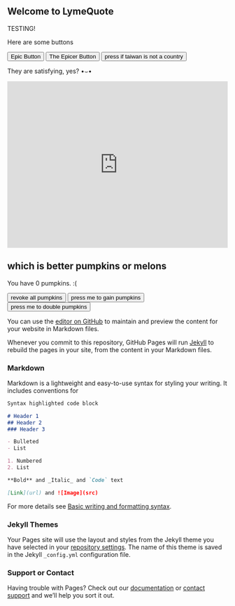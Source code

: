 ## Welcome to LymeQuote

<div>TESTING!</div>
<p>Here are some buttons</p>
<button type="button" onclick="alert('hello world')">Epic Button</button>
<button type="button" onclick="alert('pinged lmao')">The Epicer Button</button>
<button type="button" onclick="alert('+1000000 social credit points (>◡◔✿)')">press if taiwan is not a country</button>
<p>They are satisfying, yes? •⌣•</p>
<iframe src="https://open.spotify.com/embed/playlist/2WfC5KQcT1w9U1BwcZ2vis?utm_source=generator" width="100%" height="380" frameBorder="0" allowfullscreen="" allow="autoplay; clipboard-write; encrypted-media; fullscreen; picture-in-picture"></iframe>
<h2>which is better pumpkins or melons</h2>
<p id="pumpkin_counter">You have 0 pumpkins. :(</p>
<button type="button" onclick="setPumpkins(0)">revoke all pumpkins</button>
<button type="button" onclick="increasePumpkins(1)">press me to gain pumpkins</button>
<button type="button" onclick="multiplyPumpkins(2)">press me to double pumpkins</button>
<script>
    var pumpkins = 0;
    var happiness = ":";
    function updatePumpkinHappiness() {
        happiness = ":";
        if (pumpkins == 0) {
            happiness = ":("
        }
        for (let i = 0; i < pumpkins; i++) {
            happiness = happiness + ")";
        }
        if (pumpkins == 69) {
            happiness = "ha";
        }
    }
    function updatePumpkinCounter() {
        if (pumpkins < 100000) {
            updatePumpkinHappiness();
        }
        pumpkinDirectObject = " pumpkins. ";
        if (pumpkins == 1) {
            pumpkinDirectObject = " pumpkin. ";
        }
        document.getElementById("pumpkin_counter").innerHTML = "You have " + pumpkins + pumpkinDirectObject + happiness;
    }
    function setPumpkins(amount) {
        pumpkins = amount;
        updatePumpkinCounter();
    }
    function increasePumpkins(amount) {
        pumpkins += amount;
        updatePumpkinCounter();
    }
    function multiplyPumpkins(amount) {
        pumpkins *= amount;
        updatePumpkinCounter();
    }
</script>

You can use the [editor on GitHub](https://github.com/aco4/LymeQuote/edit/gh-pages/index.md) to maintain and preview the content for your website in Markdown files.

Whenever you commit to this repository, GitHub Pages will run [Jekyll](https://jekyllrb.com/) to rebuild the pages in your site, from the content in your Markdown files.

### Markdown

Markdown is a lightweight and easy-to-use syntax for styling your writing. It includes conventions for

```markdown
Syntax highlighted code block

# Header 1
## Header 2
### Header 3

- Bulleted
- List

1. Numbered
2. List

**Bold** and _Italic_ and `Code` text

[Link](url) and ![Image](src)
```

For more details see [Basic writing and formatting syntax](https://docs.github.com/en/github/writing-on-github/getting-started-with-writing-and-formatting-on-github/basic-writing-and-formatting-syntax).

### Jekyll Themes

Your Pages site will use the layout and styles from the Jekyll theme you have selected in your [repository settings](https://github.com/aco4/LymeQuote/settings/pages). The name of this theme is saved in the Jekyll `_config.yml` configuration file.

### Support or Contact

Having trouble with Pages? Check out our [documentation](https://docs.github.com/categories/github-pages-basics/) or [contact support](https://support.github.com/contact) and we’ll help you sort it out.
